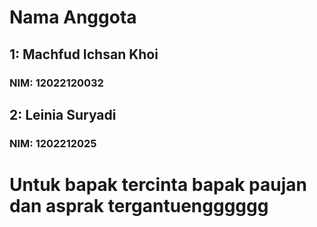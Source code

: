 <!-- # tugas_git

A new Flutter project.

## Getting Started

This project is a starting point for a Flutter application.

A few resources to get you started if this is your first Flutter project:

- [Lab: Write your first Flutter app](https://docs.flutter.dev/get-started/codelab)
- [Cookbook: Useful Flutter samples](https://docs.flutter.dev/cookbook)

For help getting started with Flutter development, view the
[online documentation](https://docs.flutter.dev/), which offers tutorials,
samples, guidance on mobile development, and a full API reference. -->
# Nama Anggota 
## 1: Machfud Ichsan Khoi
### NIM: 12022120032


## 2: Leinia Suryadi
### NIM: 1202212025

# Untuk bapak tercinta bapak paujan dan asprak tergantuengggggg
